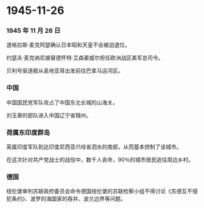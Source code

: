 # 1945-11-26

### 1945 年 11 月 26 日

道格拉斯·麦克阿瑟确认日本昭和天皇不会被迫退位。

约瑟夫·麦克纳尼接替德怀特·艾森豪威尔担任欧洲战区美军总司令。

贝利号驱逐舰从圣地亚哥出发前往巴拿马运河区。

### 中国

中国国民党军队攻占了中国东北长城的山海关。

刘玉章的部队进入中国辽宁省锦州。

### 荷属东印度群岛

英属印度军队到达印度尼西亚爪哇省泗水的南部，从而基本控制了该城市。

在这次针对共产党战士的战役中，数千人丧命，90％的城市居民逃往周边乡村。

### 德国

纽伦堡审判苏联政府委员会命令德国纽伦堡的苏联检察小组不得讨论《苏德互不侵犯条约》、波罗的海国家的吞并、波兰边界等问题。